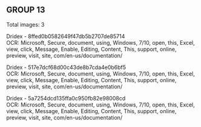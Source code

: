 ## GROUP 13
Total images: 3  

Dridex - 8ffed0b0582649f47db5b2707de85714  
OCR: Microsoft, Secure, document, using, Windows, 7/10, open, this, Excel, view, click, Message, Enable, Editing, Content, This, support, online, preview, visit, site, com/en-us/documentation/  

Dridex - 517e7dcf68d00c43de8b7cda4e0b6bf5  
OCR: Microsoft, Secure, document, using, Windows, 7/10, open, this, Excel, view, click, Message, Enable, Editing, Content, This, support, online, preview, visit, site, com/en-us/documentation/  

Dridex - 5a7254dcd135ffa0c950fb82e98008cd  
OCR: Microsoft, Secure, document, using, Windows, 7/10, open, this, Excel, view, click, Message, Enable, Editing, Content, This, support, online, preview, visit, site, com/en-us/documentation/  

